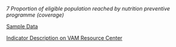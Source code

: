 *7 Proportion of eligible population reached by nutrition preventive programme (coverage)*

[Sample Data](https://github.com/WFP-VAM/RAMResourcesScripts/blob/dev/Static/Nut_CRF_7_Sample_Survey/data.csv)

[Indicator Description on VAM Resource Center](https://www.tutorialsandyou.com/markdown/ 'Learn Markdown')
